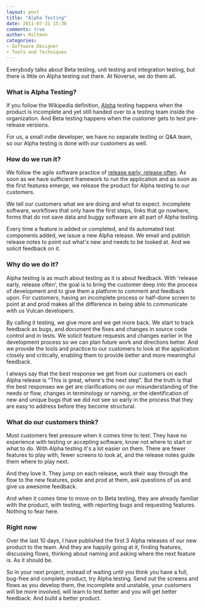 ```yaml
---
layout: post
title: "Alpha Testing"
date: 2011-07-31 15:36
comments: true
author: Hiltmon
categories:
- Software Designer
- Tools and Techniques
---
```


Everybody talks about Beta testing, unit testing and integration testing, but there is little on Alpha testing out there.  At Noverse, we do them all.

### What is Alpha Testing?

If you follow the Wikipedia definition, [Alpha](http://en.wikipedia.org/wiki/Software_release_life_cycle#Alpha) testing happens when the product is incomplete and yet still handed over to a testing team inside the organization.  And Beta testing happens when the customer gets to test pre-release versions.

For us, a small indie developer, we have no separate testing or Q&A team, so our Alpha testing is done with our customers as well.

### How do we run it?

We follow the agile software practice of [release early, release often](http://en.wikipedia.org/wiki/Release_early,_release_often).  As soon as we have sufficient framework to run the application and as soon as the first features emerge, we release the product for Alpha testing to our customers.

We tell our customers what we are doing and what to expect.  Incomplete software, workflows that only have the first steps, links that go nowhere, forms that do not save data and buggy software are all part of Alpha testing.

Every time a feature is added or completed, and its automated test components added, we issue a new Alpha release.  We email and publish release notes to point out what's new and needs to be looked at.  And we solicit feedback on it.

### Why do we do it?

Alpha testing is as much about testing as it is about feedback.  With 'release early, release often', the goal is to bring the customer deep into the process of development and to give them a platform to comment and feedback upon.  For customers, having an incomplete process or half-done screen to point at and prod makes all the difference in being able to communicate with us Vulcan developers.

By calling it testing, we give more and we get more back. We start to track feedback as bugs, and document the fixes and changes in source code control and in tests.  We solicit feature requests and changes earlier in the development process so we can plan future work and directions better.  And we provide the tools and practice to our customers to look at the application closely and critically, enabling them to provide better and more meaningful feedback.

I always say that the best response we get from our customers on each Alpha release is "This is great, where's the next step".  But the truth is that the best responses we get are clarifications on our misunderstanding of the needs or flow, changes in terminology or naming, or the identification of new and unique bugs that we did not see so early in the process that they are easy to address before they become structural.

### What do our customers think?

Most customers feel pressure when it comes time to test.  They have no experience with testing or accepting software, know not where to start or what to do.  With Alpha testing it's a lot easier on them.  There are fewer features to play with, fewer screens to look at, and the release notes guide them where to play next.

And they love it.  They jump on each release, work their way through the flow to the new features, poke and prod at them, ask questions of us and give us awesome feedback.

And when it comes time to move on to Beta testing, they are already familiar with the product, with testing, with reporting bugs and requesting features.  Nothing to fear here.

### Right now

Over the last 10 days, I have published the first 3 Alpha releases of our new product to the team.  And they are happily going at it, finding features, discussing flows, thinking about naming and asking where the next feature is.  As it should be.

So in your next project, instead of waiting until you think you have a full, bug-free and complete product, try Alpha testing.  Send out the screens and flows as you develop them, the incomplete and unstable, your customers will be more involved, will learn to test better and you will get better feedback.  And build a better product.
